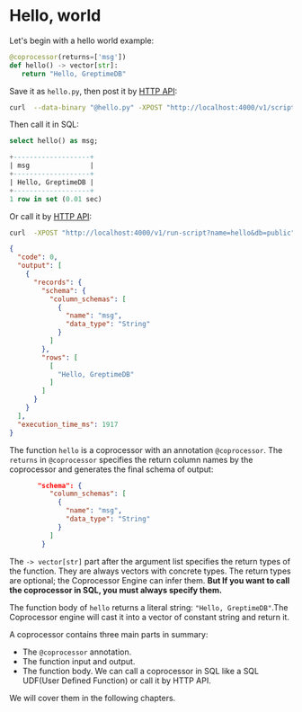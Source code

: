 # Hello, world

Let's begin with a hello world example:

```python
@coprocessor(returns=['msg'])
def hello() -> vector[str]:
   return "Hello, GreptimeDB"
```

Save it as `hello.py`, then post it by [HTTP API](../supported-protocols/http-api#scripts-and-run-script):
```sh
curl  --data-binary "@hello.py" -XPOST "http://localhost:4000/v1/scripts?name=hello&db=public"
```

Then call it in SQL:
```sql
select hello() as msg;
```
```sql
+-------------------+
| msg               |
+-------------------+
| Hello, GreptimeDB |
+-------------------+
1 row in set (0.01 sec)
```

Or call it by  [HTTP API](../supported-protocols/http-api#scripts-and-run-script):
```sh
curl  -XPOST "http://localhost:4000/v1/run-script?name=hello&db=public"
```
```json
{
  "code": 0,
  "output": [
    {
      "records": {
        "schema": {
          "column_schemas": [
            {
              "name": "msg",
              "data_type": "String"
            }
          ]
        },
        "rows": [
          [
            "Hello, GreptimeDB"
          ]
        ]
      }
    }
  ],
  "execution_time_ms": 1917
}
```

The function `hello` is a coprocessor with an annotation `@coprocessor`.
The `returns` in `@coprocessor`  specifies the return column names by the coprocessor and generates the final schema of output:
```json
       "schema": {
          "column_schemas": [
            {
              "name": "msg",
              "data_type": "String"
            }
          ]
        }
```
               
The  `-> vector[str]` part after the argument list specifies the return types of the function. They are always vectors with concrete types. The return types are optional; the Coprocessor Engine can infer them. **But If you want to call the coprocessor in SQL, you must always specify them.**

The function body of `hello` returns a literal string: `"Hello, GreptimeDB"`.The Coprocessor engine will cast it into a  vector of constant string and return it.

A coprocessor contains three main parts in summary:
* The `@coprocessor` annotation.
* The function input and output.
* The function body.
We can call a coprocessor in SQL like a SQL UDF(User Defined Function) or call it by HTTP API.

We will cover them in the following chapters.
